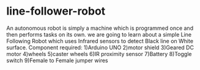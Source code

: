 # line-follower-robot
An autonomous robot is simply a machine which is programmed once and then performs tasks on its own.
we are going to learn about a simple Line Following Robot which uses Infrared sensors to detect Black
line on White surface.
Component required:
1)Arduino UNO
2)motor shield
3)Geared DC motor
4)wheels
5)caster wheels
6)IR proximity sensor
7)Battery
8)Toggle switch
9)Female to Female jumper wires
